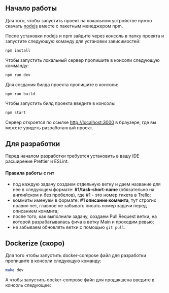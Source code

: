 ## Начало работы

Для того, чтобы запустить проект на локальном устройстве нужно скачать [nodejs](https://nodejs.org/en) вместе с пакетным менеджером npm.

После установки nodejs и npm зайдите через консоль в папку проекта и запустите следующую команду для установки зависимостей:

```bash
npm install
```

Чтобы запустить локальный сервер пропишите в консоли следующую комманду:

```bash
npm run dev
```

Для создания билда проекта пропишите в консоли:

```bash
npm run build
```

Чтобы запустить билд проекта введите в консоль:

```bash
npm start
```

Сервер откроется по ссылке [http://localhost:3000](http://localhost:3000) в браузере, где вы можете увидеть разработанный проект.

## Для разработки

Перед началом разработки требуется установить в вашу IDE расширение Prettier и ESLint.

#### Правила работы с гит

- под каждую задачу создаем отдельную ветку и даем название для нее в следующем формате: **#1/task-short-name** (обязательно на английском и без пробелов), где #1 - это номер тикета в Trello;
- коммиты именуем в формате: **#1 описание коммита**, тут строгих правил нет, главное не забывать писать номер задачи перед описанием коммита;
- после того, как выполнили задачу, создаем Pull Request ветки, на которой разрабатывалась фича в ветку Main и проходим ревью;
- не забываем обновлять ветки с помощью `git pull`.

## Dockerize (скоро)

Для того чтобы запустить docker-compose файл для разработки пропишите в консоли следующую команду:

```bash
make dev
```

А чтобы запустить docker-compose файл для продакшена введите в консоль следующее:
